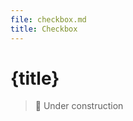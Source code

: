```yaml
---
file: checkbox.md
title: Checkbox
---
```


<script>
    import {Checkbox, Form, FormGroup } from '$lib'
</script>

# {title}

> 🚧 Under construction

<!-- <Form>
    <FormGroup>
        <h4>Checkbox</h4>
        <Checkbox indeterminate>Checkbox</Checkbox>
        <Checkbox indeterminate>Checkbox</Checkbox>
    </FormGroup>
</Form> -->
